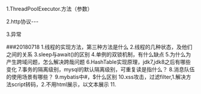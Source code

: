 1.ThreadPoolExecutor.方法（参数）



2.http协议---



3.异常


###20180718
1.线程的实现方法，第三种方法是什么 
2.线程的几种状态，及他们之间的关系
3.sleep与await()的区别
4.单例的双锁机制，有什么缺点
5.为什么为产生跨域问题，怎么解决跨哉问题
6.HashTable实现原理，jdk7,jdk8之后有哪些变化
7.事务的隔离级别，mysql的默认隔离级别，可重复读是指什么？
8.消息队伍的使用场景有哪些？
9.mybatis中#，$什么区别
10.xss攻击，过滤filter,1.解决方法script转码，2.不用html展示，以文本展示
11.



